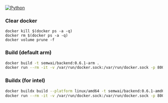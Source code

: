 [![Python](https://github.com/semwai/ProjectRunner/actions/workflows/ci.yml/badge.svg?branch=master)](https://github.com/semwai/ProjectRunner/actions/workflows/ci.yml)

### Clear docker 
`docker kill $(docker ps -a -q)`\
`docker rm $(docker ps -a -q)`\
`docker volume prune -f`

### Build (default arm)

```bash
docker build -t semwai/backend:0.6.1-arm . 
docker run --rm -it -v /var/run/docker.sock:/var/run/docker.sock -p 8000:8000 semwai/backend:0.6.1-arm
```
### Buildx (for intel)
```bash
docker buildx build --platform linux/amd64 -t semwai/backend:0.6.1-amd64 . 
docker run --rm -it -v /var/run/docker.sock:/var/run/docker.sock -p 8000:8000 semwai/backend:0.6.1-amd64

```